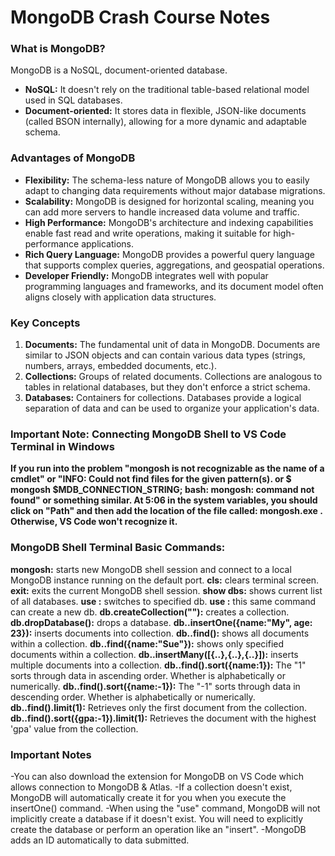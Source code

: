 # MongoDB Crash Course Notes

### What is MongoDB?

MongoDB is a NoSQL, document-oriented database.

- **NoSQL:** It doesn't rely on the traditional table-based relational model used in SQL databases.
- **Document-oriented:** It stores data in flexible, JSON-like documents (called BSON internally), allowing for a more dynamic and adaptable schema.

### Advantages of MongoDB

- **Flexibility:** The schema-less nature of MongoDB allows you to easily adapt to changing data requirements without major database migrations.
- **Scalability:** MongoDB is designed for horizontal scaling, meaning you can add more servers to handle increased data volume and traffic.
- **High Performance:** MongoDB's architecture and indexing capabilities enable fast read and write operations, making it suitable for high-performance applications.
- **Rich Query Language:** MongoDB provides a powerful query language that supports complex queries, aggregations, and geospatial operations.
- **Developer Friendly:** MongoDB integrates well with popular programming languages and frameworks, and its document model often aligns closely with application data structures.

### Key Concepts

1. **Documents:** The fundamental unit of data in MongoDB. Documents are similar to JSON objects and can contain various data types (strings, numbers, arrays, embedded documents, etc.).
2. **Collections:** Groups of related documents. Collections are analogous to tables in relational databases, but they don't enforce a strict schema.
3. **Databases:** Containers for collections. Databases provide a logical separation of data and can be used to organize your application's data.

### Important Note: Connecting MongoDB Shell to VS Code Terminal in Windows

**If you run into the problem "mongosh is not recognizable as the name of a cmdlet" or "INFO: Could not find files for the given pattern(s). or $ mongosh $MDB_CONNECTION_STRING;
bash: mongosh: command not found" or something similar. At 5:06 in the system variables, you should click on "Path" and then add the location of the file called: mongosh.exe . Otherwise, VS Code won't recognize it.**

### MongoDB Shell Terminal Basic Commands:

**mongosh:** starts new MongoDB shell session and connect to a local MongoDB instance running on the default port.
**cls:** clears terminal screen.
**exit:** exits the current MongoDB shell session.
**show dbs:** shows current list of all databases.
**use <name of db>:** switches to specified db.
**use <name of db>:** this same command can create a new db.
**db.createCollection("<add name of collection>"):** creates a collection.
**db.dropDatabase():** drops a database.
**db.<name of collection>.insertOne({name:"My", age: 23}):** inserts documents into collection.
**db.<name of collection>.find():** shows all documents within a collection.
**db.<name of collection>.find({name:"Sue"}):** shows only specified documents within a collection.
**db.<name of collection>.insertMany([{..},{..},{..}]):** inserts multiple documents into a collection.
**db.<name of collection>.find().sort({name:1}):** The "1" sorts through data in ascending order. Whether is alphabetically or numerically.
**db.<name of collection>.find().sort({name:-1}):** The "-1" sorts through data in descending order. Whether is alphabetically or numerically.
**db.<name of collection>.find().limit(1):** Retrieves only the first document from the collection.
**db.<name of collection>.find().sort({gpa:-1}).limit(1):** Retrieves the document with the highest 'gpa' value from the collection.

### Important Notes

-You can also download the extension for MongoDB on VS Code which allows connection to MongoDB & Atlas.
-If a collection doesn't exist, MongoDB will automatically create it for you when you execute the insertOne() command.
-When using the "use" command, MongoDB will not implicitly create a database if it doesn't exist. You will need to explicitly create the database or perform an operation like an "insert".
-MongoDB adds an ID automatically to data submitted.
